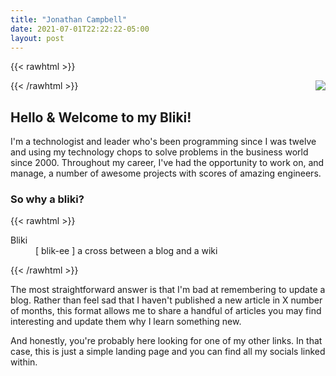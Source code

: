 ```yaml
---
title: "Jonathan Campbell"
date: 2021-07-01T22:22:22-05:00
layout: post
---
```


{{< rawhtml >}}

<img src="/images/headshot.jpg" class="headshot d-none d-lg-inline" style="float: right;">

{{< /rawhtml >}}

## Hello & Welcome to my Bliki!

I'm a technologist and leader who's been programming since I was twelve and
using my technology chops to solve problems in the business world since 2000.
Throughout my career, I've had the opportunity to work on, and manage, a number
of awesome projects with scores of amazing engineers.

### So why a bliki?

{{< rawhtml >}}

<dl>
    <dt>Bliki</dt>
    <dd>[ blik-ee ] a cross between a blog and a wiki</dd>
</dl>

{{< /rawhtml >}}

The most straightforward answer is that I'm bad at remembering to update a blog.
Rather than feel sad that I haven't published a new article in X number of
months, this format allows me to share a handful of articles you may find
interesting and update them why I learn something new.

And honestly, you're probably here looking for one of my other links. In that
case, this is just a simple landing page and you can find all my socials linked
within.
